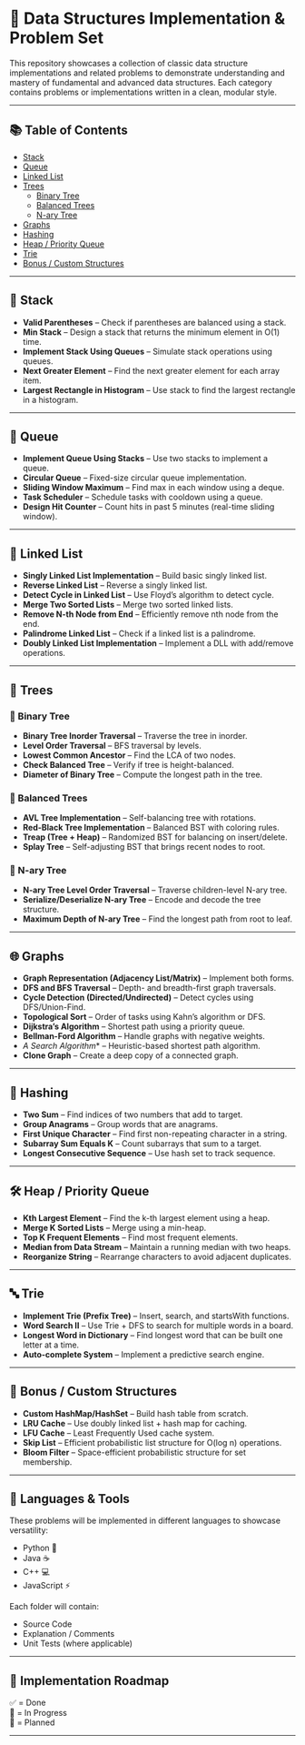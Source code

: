 # 🧠 Data Structures Implementation & Problem Set

This repository showcases a collection of classic data structure implementations and related problems to demonstrate understanding and mastery of fundamental and advanced data structures. Each category contains problems or implementations written in a clean, modular style.

---

## 📚 Table of Contents

- [Stack](#stack)
- [Queue](#queue)
- [Linked List](#linked-list)
- [Trees](#trees)
  - [Binary Tree](#binary-tree)
  - [Balanced Trees](#balanced-trees)
  - [N-ary Tree](#n-ary-tree)
- [Graphs](#graphs)
- [Hashing](#hashing)
- [Heap / Priority Queue](#heap--priority-queue)
- [Trie](#trie)
- [Bonus / Custom Structures](#bonus--custom-structures)

---

## 🥞 Stack

- **Valid Parentheses** – Check if parentheses are balanced using a stack.
- **Min Stack** – Design a stack that returns the minimum element in O(1) time.
- **Implement Stack Using Queues** – Simulate stack operations using queues.
- **Next Greater Element** – Find the next greater element for each array item.
- **Largest Rectangle in Histogram** – Use stack to find the largest rectangle in a histogram.

---

## 🔁 Queue

- **Implement Queue Using Stacks** – Use two stacks to implement a queue.
- **Circular Queue** – Fixed-size circular queue implementation.
- **Sliding Window Maximum** – Find max in each window using a deque.
- **Task Scheduler** – Schedule tasks with cooldown using a queue.
- **Design Hit Counter** – Count hits in past 5 minutes (real-time sliding window).

---

## 🔗 Linked List

- **Singly Linked List Implementation** – Build basic singly linked list.
- **Reverse Linked List** – Reverse a singly linked list.
- **Detect Cycle in Linked List** – Use Floyd’s algorithm to detect cycle.
- **Merge Two Sorted Lists** – Merge two sorted linked lists.
- **Remove N-th Node from End** – Efficiently remove nth node from the end.
- **Palindrome Linked List** – Check if a linked list is a palindrome.
- **Doubly Linked List Implementation** – Implement a DLL with add/remove operations.

---

## 🌳 Trees

### 🌲 Binary Tree

- **Binary Tree Inorder Traversal** – Traverse the tree in inorder.
- **Level Order Traversal** – BFS traversal by levels.
- **Lowest Common Ancestor** – Find the LCA of two nodes.
- **Check Balanced Tree** – Verify if tree is height-balanced.
- **Diameter of Binary Tree** – Compute the longest path in the tree.

### 🌳 Balanced Trees

- **AVL Tree Implementation** – Self-balancing tree with rotations.
- **Red-Black Tree Implementation** – Balanced BST with coloring rules.
- **Treap (Tree + Heap)** – Randomized BST for balancing on insert/delete.
- **Splay Tree** – Self-adjusting BST that brings recent nodes to root.

### 🌴 N-ary Tree

- **N-ary Tree Level Order Traversal** – Traverse children-level N-ary tree.
- **Serialize/Deserialize N-ary Tree** – Encode and decode the tree structure.
- **Maximum Depth of N-ary Tree** – Find the longest path from root to leaf.

---

## 🌐 Graphs

- **Graph Representation (Adjacency List/Matrix)** – Implement both forms.
- **DFS and BFS Traversal** – Depth- and breadth-first graph traversals.
- **Cycle Detection (Directed/Undirected)** – Detect cycles using DFS/Union-Find.
- **Topological Sort** – Order of tasks using Kahn’s algorithm or DFS.
- **Dijkstra’s Algorithm** – Shortest path using a priority queue.
- **Bellman-Ford Algorithm** – Handle graphs with negative weights.
- **A* Search Algorithm** – Heuristic-based shortest path algorithm.
- **Clone Graph** – Create a deep copy of a connected graph.

---

## 🔢 Hashing

- **Two Sum** – Find indices of two numbers that add to target.
- **Group Anagrams** – Group words that are anagrams.
- **First Unique Character** – Find first non-repeating character in a string.
- **Subarray Sum Equals K** – Count subarrays that sum to a target.
- **Longest Consecutive Sequence** – Use hash set to track sequence.

---

## 🛠️ Heap / Priority Queue

- **Kth Largest Element** – Find the k-th largest element using a heap.
- **Merge K Sorted Lists** – Merge using a min-heap.
- **Top K Frequent Elements** – Find most frequent elements.
- **Median from Data Stream** – Maintain a running median with two heaps.
- **Reorganize String** – Rearrange characters to avoid adjacent duplicates.

---

## 🔤 Trie

- **Implement Trie (Prefix Tree)** – Insert, search, and startsWith functions.
- **Word Search II** – Use Trie + DFS to search for multiple words in a board.
- **Longest Word in Dictionary** – Find longest word that can be built one letter at a time.
- **Auto-complete System** – Implement a predictive search engine.

---

## 🧪 Bonus / Custom Structures

- **Custom HashMap/HashSet** – Build hash table from scratch.
- **LRU Cache** – Use doubly linked list + hash map for caching.
- **LFU Cache** – Least Frequently Used cache system.
- **Skip List** – Efficient probabilistic list structure for O(log n) operations.
- **Bloom Filter** – Space-efficient probabilistic structure for set membership.

---

## 🧰 Languages & Tools

These problems will be implemented in different languages to showcase versatility:
- Python 🐍
- Java ☕
- C++ 💻
- JavaScript ⚡

Each folder will contain:
- Source Code
- Explanation / Comments
- Unit Tests (where applicable)

---

## 📌 Implementation Roadmap

✅ = Done  
🚧 = In Progress  
📝 = Planned

---



